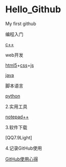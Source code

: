# Hello_Github
My first github

编程入门

[c++](https://github.com/Mecoly/c++)

web开发

[html5]()+[css]()+[js]()

[java]()

脚本语言

[python](https://github.com/Mecoly/Python)
  
2.实用工具

[notepad++](notepad++.md)

3.软件下载

[QQ7.9Light]

4.记录GitHub使用

[GitHub使用心得](Github使用方法.md)
